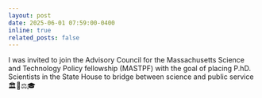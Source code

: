 ```yaml
---
layout: post
date: 2025-06-01 07:59:00-0400
inline: true
related_posts: false
---
```

I was invited to join the Advisory Council for the Massachusetts Science and Technology Policy fellowship (MASTPF) with the goal of placing P.hD. Scientists in the State House to bridge between science and public service🏛️📜⚖️🎓
